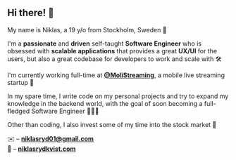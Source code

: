 ## Hi there! 👋

My name is Niklas, a 19 y/o from Stockholm, Sweden 📍

I'm a **passionate** and **driven** self-taught **Software Engineer** who is obsessed with **scalable applications** that provides a great **UX/UI** for the users, but also a great codebase for developers to work and scale with 🛠️

I'm currently working full-time at **[@MoliStreaming](https://github.com/molistreaming)**, a mobile live streaming startup 🚀

In my spare time, I write code on my personal projects and try to expand my knowledge in the backend world, with the goal of soon becoming a full-fledged Software Engineer 🧙🏼‍♂️

Other than coding, I also invest some of my time into the stock market 🤠

✉️ – [ **niklasryd01@gmail.com**](mailto://niklasryd01@gmail.com) \
🏡 – [ **niklasrydkvist.com**](https://www.niklasrydkvist.com/)
